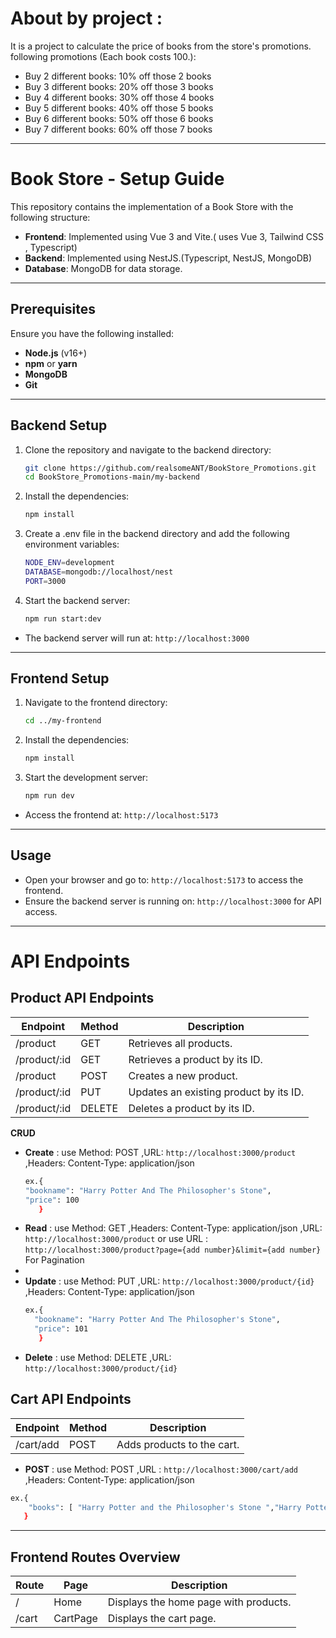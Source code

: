 # About by project :

It is a project to calculate the price of books from the store's promotions.
following promotions (Each book costs 100.):

- Buy 2 different books: 10% off those 2 books
- Buy 3 different books: 20% off those 3 books
- Buy 4 different books: 30% off those 4 books
- Buy 5 different books: 40% off those 5 books
- Buy 6 different books: 50% off those 6 books
- Buy 7 different books: 60% off those 7 books
---

# Book Store - Setup Guide

This repository contains the implementation of a Book Store with the following structure:

- **Frontend**: Implemented using Vue 3 and Vite.( uses Vue 3, Tailwind CSS , Typescript)
- **Backend**: Implemented using NestJS.(Typescript, NestJS, MongoDB)
- **Database**: MongoDB for data storage.

---
## Prerequisites

Ensure you have the following installed:

- **Node.js** (v16+)
- **npm** or **yarn**
- **MongoDB**
- **Git**

---
## Backend Setup

1. Clone the repository and navigate to the backend directory:

   ```bash
   git clone https://github.com/realsomeANT/BookStore_Promotions.git
   cd BookStore_Promotions-main/my-backend
    ```
2. Install the dependencies:
    ```bash 
    npm install
    ```
3. Create a .env file in the backend directory and add the following environment variables:
    ```bash
    NODE_ENV=development
    DATABASE=mongodb://localhost/nest
    PORT=3000
    ```
4. Start the backend server:
    ```bash
    npm run start:dev
    ```   
- The backend server will run at:
  `http://localhost:3000`
---
## Frontend Setup

1. Navigate to the frontend directory:
    ```bash
    cd ../my-frontend
    ```
2. Install the dependencies:
    ```bash
    npm install
    ```
3. Start the development server:
    ```bash
    npm run dev
    ```
- Access the frontend at: 
`http://localhost:5173`
---
## Usage

- Open your browser and go to: 
`http://localhost:5173` 
to access the frontend.
- Ensure the backend server is running on:
 `http://localhost:3000` 
 for API access.   
---

<h1>API Endpoints</h1>

## Product API Endpoints

| Endpoint	| Method	| Description |
|---------------|------------|-----------------------|
|/product	|GET	| Retrieves all products. |
|/product/:id|	GET	| Retrieves a product by its ID. |
|/product	|POST	| Creates a new product. |
|/product/:id|	PUT	| Updates an existing product by its ID. |
|/product/:id|	DELETE	| Deletes a product by its ID. |

**CRUD**
- **Create** : use Method: POST ,URL: `http://localhost:3000/product` ,Headers: Content-Type: application/json
  ```bash
  ex.{
  "bookname": "Harry Potter And The Philosopher's Stone",
  "price": 100
     }
  ```
- **Read** : use Method: GET ,Headers: Content-Type: application/json ,URL: `http://localhost:3000/product` or use URL : `http://localhost:3000/product?page={add number}&limit={add number}` For Pagination
- 
- **Update** : use Method: PUT ,URL: `http://localhost:3000/product/{id}` ,Headers: Content-Type: application/json
  ```bash
  ex.{
    "bookname": "Harry Potter And The Philosopher's Stone",
    "price": 101
     }
  ```
- **Delete** : use Method: DELETE ,URL: `http://localhost:3000/product/{id}`

## Cart API Endpoints
| Endpoint | Method | Description |
|-----------------|------|-------------------------------|
|/cart/add |	POST | Adds products to the cart. |

- **POST** : use Method: POST ,URL : `http://localhost:3000/cart/add` ,Headers: Content-Type: application/json
```bash
ex.{
    "books": [ "Harry Potter and the Philosopher's Stone ","Harry Potter and the Philosopher's Stone ","Harry Potter and the Prisoner of Azkaban "  ]
   }
```
---
## Frontend Routes Overview
|Route|	Page | Description |
|--------|-------|---------------------------|
|/	| Home | Displays the home page with products. |
|/cart	| CartPage | Displays the cart page. |
